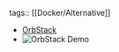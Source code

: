 tags:: [[Docker/Alternative]]

- [OrbStack](https://orbstack.dev/)
- ![OrbStack Demo](https://orbstack.dev/_next/image?url=%2Fimg%2Fhero.png&w=1920&q=75)